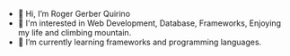 - 👋 Hi, I’m Roger Gerber Quirino
- 👀 I'm interested in Web Development, Database, Frameworks, Enjoying my life and climbing mountain.
- 🌱 I’m currently learning frameworks and programming languages. 

<!---
rgdesarrollador1/rgdesarrollador1 is a ✨ special ✨ repository because its `README.md` (this file) appears on your GitHub profile.
You can click the Preview link to take a look at your changes.
--->


<!---
There is no emotion, there is peace.
There is no ignorance, there is knowledge.
There is no passion, there is serenity.
There is no chaos, there is harmony.
There is no death, there is the Force.
--->

